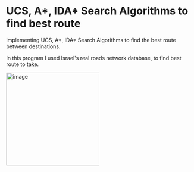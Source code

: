 # UCS, A*, IDA* Search Algorithms to find best route
implementing UCS, A*, IDA* Search Algorithms to find the best route between destinations.

In this program I used Israel's real roads network database, to find best route to take.

<img width="250" alt="image" src="https://user-images.githubusercontent.com/112930532/210184168-ca26faee-1b22-4751-982b-2ddd87ce8c3d.png">

